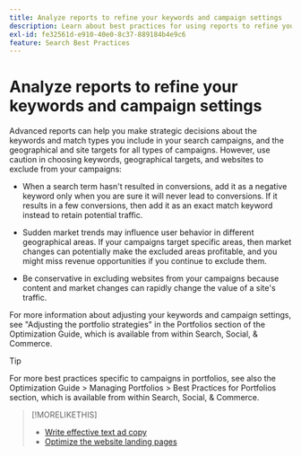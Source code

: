 ```yaml
---
title: Analyze reports to refine your keywords and campaign settings
description: Learn about best practices for using reports to refine your keywords and campaign settings.
exl-id: fe32561d-e910-40e0-8c37-889184b4e9c6
feature: Search Best Practices
---
```

# Analyze reports to refine your keywords and campaign settings

Advanced reports can help you make strategic decisions about the keywords and match types you include in your search campaigns, and the geographical and site targets for all types of campaigns. However, use caution in choosing keywords, geographical targets, and websites to exclude from your campaigns:

* When a search term hasn't resulted in conversions, add it as a negative keyword only when you are sure it will never lead to conversions. If it results in a few conversions, then add it as an exact match keyword instead to retain potential traffic.

* Sudden market trends may influence user behavior in different geographical areas. If your campaigns target specific areas, then market changes can potentially make the excluded areas profitable, and you might miss revenue opportunities if you continue to exclude them.

* Be conservative in excluding websites from your campaigns because content and market changes can rapidly change the value of a site's traffic.

For more information about adjusting your keywords and campaign settings, see "Adjusting the portfolio strategies"  in the Portfolios section of the Optimization Guide, which is available from within Search, Social, & Commerce.<!-- verify convention for referencing Optimization Guide here -->

>[!TIP]
>
>For more best practices specific to campaigns in portfolios, see also the Optimization Guide > Managing Portfolios > Best Practices for Portfolios section, which is available from within Search, Social, & Commerce.<!-- verify convention for referencing Optimization Guide here -->

>[!MORELIKETHIS]
>
>* [Write effective text ad copy](best-practices-write.md)
>* [Optimize the website landing pages](best-practices-optimize.md)

